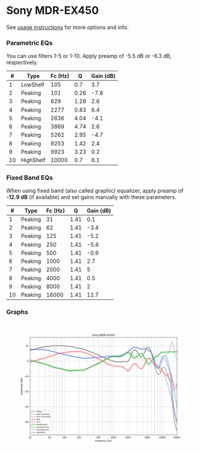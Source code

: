 # Sony MDR-EX450
See [usage instructions](https://github.com/jaakkopasanen/AutoEq#usage) for more options and info.

### Parametric EQs
You can use filters 1-5 or 1-10. Apply preamp of -5.5 dB or -6.3 dB, respectively.

|   # | Type      |   Fc (Hz) |    Q |   Gain (dB) |
|-----|-----------|-----------|------|-------------|
|   1 | LowShelf  |       105 | 0.7  |         3.7 |
|   2 | Peaking   |       101 | 0.26 |        -7.8 |
|   3 | Peaking   |       829 | 1.28 |         2.6 |
|   4 | Peaking   |      2277 | 0.83 |         6.4 |
|   5 | Peaking   |      2636 | 4.04 |        -4.1 |
|   6 | Peaking   |      3869 | 4.74 |         2.6 |
|   7 | Peaking   |      5262 | 2.95 |        -4.7 |
|   8 | Peaking   |      9253 | 1.42 |         2.4 |
|   9 | Peaking   |      9923 | 3.23 |         0.2 |
|  10 | HighShelf |     10000 | 0.7  |         6.1 |

### Fixed Band EQs
When using fixed band (also called graphic) equalizer, apply preamp of **-12.9 dB** (if available) and set gains manually with these parameters.

|   # | Type    |   Fc (Hz) |    Q |   Gain (dB) |
|-----|---------|-----------|------|-------------|
|   1 | Peaking |        31 | 1.41 |         0.1 |
|   2 | Peaking |        62 | 1.41 |        -3.4 |
|   3 | Peaking |       125 | 1.41 |        -5.2 |
|   4 | Peaking |       250 | 1.41 |        -5.4 |
|   5 | Peaking |       500 | 1.41 |        -0.9 |
|   6 | Peaking |      1000 | 1.41 |         2.7 |
|   7 | Peaking |      2000 | 1.41 |         5   |
|   8 | Peaking |      4000 | 1.41 |         0.5 |
|   9 | Peaking |      8000 | 1.41 |         2   |
|  10 | Peaking |     16000 | 1.41 |        12.7 |

### Graphs
![](./Sony%20MDR-EX450.png)
